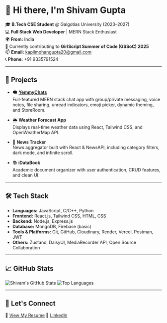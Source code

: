 # 👋 Hi there, I'm Shivam Gupta

🎓 **B.Tech CSE Student** @ Galgotias University (2023–2027)  
💻 **Full Stack Web Developer** | MERN Stack Enthusiast  
🌍 **From:** India  
🚀 Currently contributing to **GirlScript Summer of Code (GSSoC) 2025**  
📫 **Email:** kapilmohangupta20@gmail.com  
📞 **Phone:** +91 9335791524  

---

## 🚀 Projects

- 🗨️ **[YemmyChats](https://github.com/shivamgupta951/YemmyChats)**  
  Full-featured MERN stack chat app with group/private messaging, voice notes, file sharing, unread indicators, emoji picker, dynamic theming, and StoreRoom.

- 🌦️ **Weather Forecast App**  
  Displays real-time weather data using React, Tailwind CSS, and OpenWeatherMap API.

- 📰 **News Tracker**  
  News aggregator built with React & NewsAPI, including category filters, dark mode, and infinite scroll.

- 📚 **iDataBook**  
  Academic document organizer with user authentication, CRUD features, and clean UI.

---

## 🛠️ Tech Stack

- **Languages:** JavaScript, C/C++, Python  
- **Frontend:** React.js, Tailwind CSS, HTML, CSS  
- **Backend:** Node.js, Express.js  
- **Database:** MongoDB, Firebase (basic)  
- **Tools & Platforms:** Git, GitHub, Cloudinary, Render, Vercel, Postman, JWT  
- **Others:** Zustand, DaisyUI, MediaRecorder API, Open Source Collaboration

---

## 📈 GitHub Stats

![Shivam's GitHub Stats](https://github-readme-stats.vercel.app/api?username=shivamgupta951&show_icons=true&theme=radical)
![Top Languages](https://github-readme-stats.vercel.app/api/top-langs/?username=shivamgupta951&layout=compact&theme=radical)

---

## 🤝 Let's Connect

📄 [View My Resume]([https://drive.google.com/your-resume-link-here](https://docs.google.com/document/d/1Mc3LQ1aJP8TjV-zIpDFkefILu_ctRhht/edit?usp=sharing&ouid=109956806891477297940&rtpof=true&sd=true))  
🔗 [LinkedIn]([https://linkedin.com/in/your-link](https://www.linkedin.com/in/shivam-gupta-199203339/)) 
